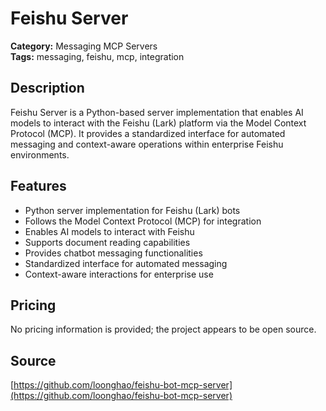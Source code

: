 # Feishu Server

**Category:** Messaging MCP Servers  
**Tags:** messaging, feishu, mcp, integration

## Description
Feishu Server is a Python-based server implementation that enables AI models to interact with the Feishu (Lark) platform via the Model Context Protocol (MCP). It provides a standardized interface for automated messaging and context-aware operations within enterprise Feishu environments.

## Features
- Python server implementation for Feishu (Lark) bots
- Follows the Model Context Protocol (MCP) for integration
- Enables AI models to interact with Feishu
- Supports document reading capabilities
- Provides chatbot messaging functionalities
- Standardized interface for automated messaging
- Context-aware interactions for enterprise use

## Pricing
No pricing information is provided; the project appears to be open source.

## Source
[https://github.com/loonghao/feishu-bot-mcp-server](https://github.com/loonghao/feishu-bot-mcp-server)